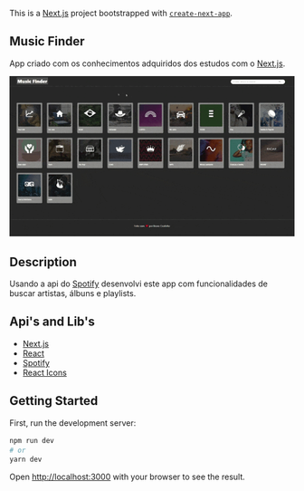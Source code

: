 This is a [Next.js](https://nextjs.org/) project bootstrapped with [`create-next-app`](https://github.com/vercel/next.js/tree/canary/packages/create-next-app).

## Music Finder
App criado com os conhecimentos adquiridos dos estudos com o [Next.js](https://nextjs.org/).

<p>
  <img width="700" src="https://github.com/brunocout/music-finder-w-next/blob/main/assets/toReadme/music%20finder.gif">
</p>

## Description
Usando a api do [Spotify](https://developer.spotify.com/documentation/web-api/) desenvolvi este app com funcionalidades de buscar artistas, álbuns e playlists.

## Api's and Lib's
- [Next.js](https://nextjs.org/)
- [React](https://pt-br.reactjs.org/)
- [Spotify](https://developer.spotify.com/documentation/web-api/)
- [React Icons](https://react-icons.github.io/react-icons/)


## Getting Started

First, run the development server:

```bash
npm run dev
# or
yarn dev
```

Open [http://localhost:3000](http://localhost:3000) with your browser to see the result.


